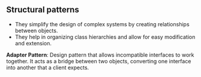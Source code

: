 ## Structural patterns

- They simplify the design of complex systems by creating relationships between objects.
- They help in organizing class hierarchies and allow for easy modification and extension.

**Adapter Pattern**: Design pattern that allows incompatible interfaces to work together. It acts as a bridge between two objects, converting one interface into another that a client expects.
